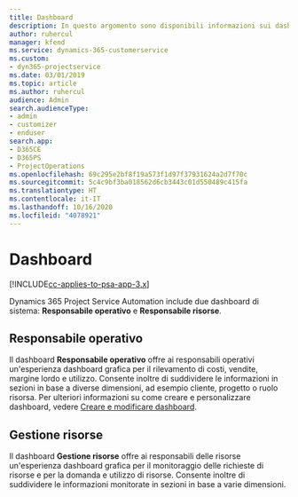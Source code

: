 ```yaml
---
title: Dashboard
description: In questo argomento sono disponibili informazioni sui dashboard di report inclusi in Dynamics 365 Project Service Automation.
author: ruhercul
manager: kfend
ms.service: dynamics-365-customerservice
ms.custom:
- dyn365-projectservice
ms.date: 03/01/2019
ms.topic: article
ms.author: ruhercul
audience: Admin
search.audienceType:
- admin
- customizer
- enduser
search.app:
- D365CE
- D365PS
- ProjectOperations
ms.openlocfilehash: 69c295e2bf8f19a573f1d97f37931624a2d7f70c
ms.sourcegitcommit: 5c4c9bf3ba018562d6cb3443c01d550489c415fa
ms.translationtype: HT
ms.contentlocale: it-IT
ms.lasthandoff: 10/16/2020
ms.locfileid: "4078921"
---
```

# <a name="dashboards"></a>Dashboard

[!INCLUDE[cc-applies-to-psa-app-3.x](../includes/cc-applies-to-psa-app-3x.md)]

Dynamics 365 Project Service Automation include due dashboard di sistema: **Responsabile operativo** e **Responsabile risorse**.

## <a name="practice-manager"></a>Responsabile operativo 

Il dashboard **Responsabile operativo** offre ai responsabili operativi un'esperienza dashboard grafica per il rilevamento di costi, vendite, margine lordo e utilizzo. Consente inoltre di suddividere le informazioni in sezioni in base a diverse dimensioni, ad esempio cliente, progetto o ruolo risorsa. Per ulteriori informazioni su come creare e personalizzare dashboard, vedere [Creare e modificare dashboard](https://docs.microsoft.com/dynamics365/customerengagement/on-premises/customize/create-edit-dashboards).

## <a name="resource-manager"></a>Gestione risorse 

Il dashboard **Gestione risorse** offre ai responsabili delle risorse un'esperienza dashboard grafica per il monitoraggio delle richieste di risorse e per la domanda e utilizzo di risorse. Consente inoltre di suddividere le informazioni monitorate in sezioni in base a varie dimensioni.
